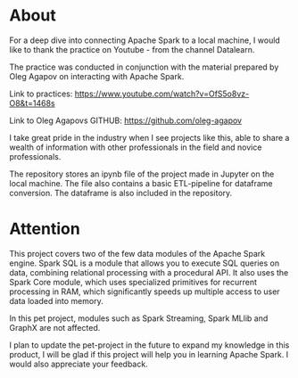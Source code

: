 # About

For a deep dive into connecting Apache Spark to a local machine, I would like to thank the practice on Youtube - from the channel Datalearn.

The practice was conducted in conjunction with the material prepared by Oleg Agapov on interacting with Apache Spark. 

Link to practices: https://www.youtube.com/watch?v=OfS5o8vz-O8&t=1468s

Link to Oleg Agapovs GITHUB: https://github.com/oleg-agapov 

I take great pride in the industry when I see projects like this, able to share a wealth of information with other professionals in the field and novice professionals. 

The repository stores an ipynb file of the project made in Jupyter on the local machine. The file also contains a basic ETL-pipeline for dataframe conversion. The dataframe is also included in the repository. 

# Attention

This project covers two of the few data modules of the Apache Spark engine. Spark SQL is a module that allows you to execute SQL queries on data, combining relational processing with a procedural API. It also uses the Spark Core module, which uses specialized primitives for recurrent processing in RAM, which significantly speeds up multiple access to user data loaded into memory. 

In this pet project, modules such as Spark Streaming, Spark MLlib and GraphX are not affected. 

I plan to update the pet-project in the future to expand my knowledge in this product, I will be glad if this project will help you in learning Apache Spark. I would also appreciate your feedback. 
